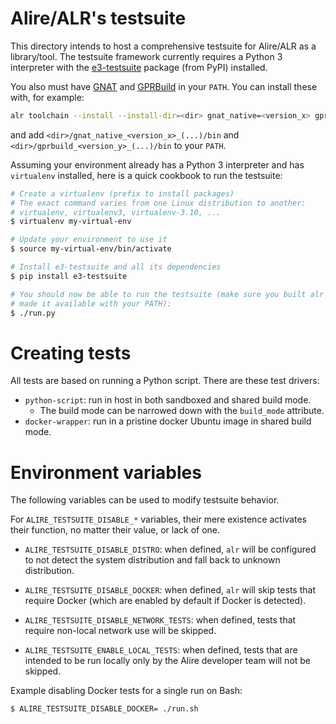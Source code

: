 Alire/ALR's testsuite
=====================

This directory intends to host a comprehensive testsuite for Alire/ALR as a
library/tool. The testsuite framework currently requires a Python 3 interpreter
with the [e3-testsuite](https://e3-testsuite.readthedocs.io) package (from PyPI)
installed.

You also must have [GNAT](https://www.gnu.org/software/gnat) and
[GPRBuild](https://github.com/AdaCore/gprbuild) in your `PATH`. You can install
these with, for example:
```sh
alr toolchain --install --install-dir=<dir> gnat_native=<version_x> gprbuild=<version_y>
```
and add `<dir>/gnat_native_<version_x>_(...)/bin` and
`<dir>/gprbuild_<version_y>_(...)/bin` to your `PATH`.

Assuming your environment already has a Python 3 interpreter and has
`virtualenv` installed, here is a quick cookbook to run the testsuite:

```sh
# Create a virtualenv (prefix to install packages)
# The exact command varies from one Linux distribution to another:
# virtualenv, virtualenv3, virtualenv-3.10, ...
$ virtualenv my-virtual-env

# Update your environment to use it
$ source my-virtual-env/bin/activate

# Install e3-testsuite and all its dependencies
$ pip install e3-testsuite

# You should now be able to run the testsuite (make sure you built alr and
# made it available with your PATH):
$ ./run.py
```

# Creating tests
All tests are based on running a Python script. There are these test drivers:

- `python-script`: run in host in both sandboxed and shared build mode.
    - The build mode can be narrowed down with the `build_mode` attribute.
- `docker-wrapper`: run in a pristine docker Ubuntu image in shared build mode.

# Environment variables
The following variables can be used to modify testsuite behavior.

For `ALIRE_TESTSUITE_DISABLE_*` variables, their mere existence activates their
function, no matter their value, or lack of one.

- `ALIRE_TESTSUITE_DISABLE_DISTRO`: when defined, `alr` will be configured
 to not detect the system distribution and fall back to unknown distribution.

- `ALIRE_TESTSUITE_DISABLE_DOCKER`: when defined, `alr` will skip tests that
  require Docker (which are enabled by default if Docker is detected).

- `ALIRE_TESTSUITE_DISABLE_NETWORK_TESTS`: when defined, tests that
  require non-local network use will be skipped.

- `ALIRE_TESTSUITE_ENABLE_LOCAL_TESTS`: when defined, tests that are intended
  to be run locally only by the Alire developer team will not be skipped.

Example disabling Docker tests for a single run on Bash:
```Bash
$ ALIRE_TESTSUITE_DISABLE_DOCKER= ./run.sh
```

